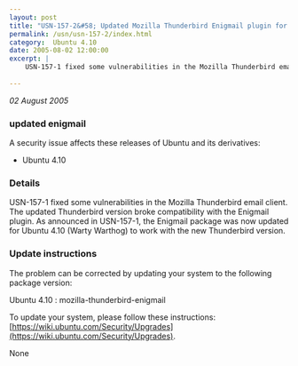 ```yaml
---
layout: post
title: "USN-157-2&#58; Updated Mozilla Thunderbird Enigmail plugin for Ubuntu 4.10"
permalink: /usn/usn-157-2/index.html
category:  Ubuntu 4.10
date: 2005-08-02 12:00:00
excerpt: |
    USN-157-1 fixed some vulnerabilities in the Mozilla Thunderbird email client. The updated Thunderbird version broke compatibility with the Enigmail plugin. As announced in USN-157-1, the Enigmail package was now updated for Ubuntu 4.10 (Warty Warthog) to work with the new Thunderbird version.
    
--- 
```

 
 

*02 August 2005*

### updated enigmail

A security issue affects these releases of Ubuntu and its derivatives:

* Ubuntu 4.10

### Details

USN-157-1 fixed some vulnerabilities in the Mozilla Thunderbird email client. The updated Thunderbird version broke compatibility with the Enigmail plugin. As announced in USN-157-1, the Enigmail package was now updated for Ubuntu 4.10 (Warty Warthog) to work with the new Thunderbird version.

### Update instructions

The problem can be corrected by updating your system to the following package version:

Ubuntu 4.10
 : mozilla-thunderbird-enigmail 

To update your system, please follow these instructions: [https://wiki.ubuntu.com/Security/Upgrades](https://wiki.ubuntu.com/Security/Upgrades).

None

